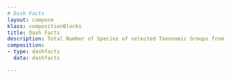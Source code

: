 ```yaml
---
# Dash Facts
layout: compose
klass: compositionBlocks
title: Dash Facts
description: Total Number of Species of selected Taxonomic Groups from the ASEAN.
composition:
- type: dashfacts
  data: dashfacts  

---
```

